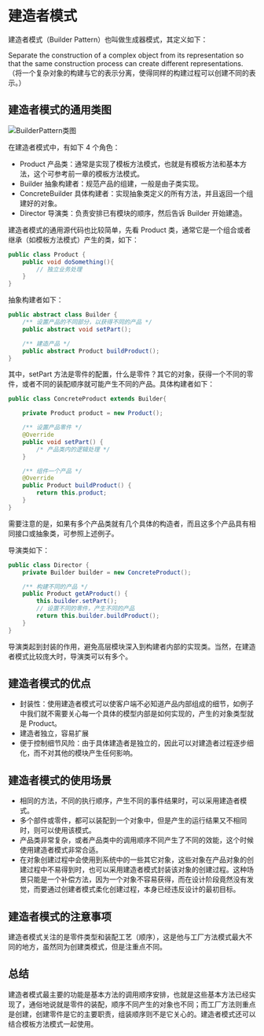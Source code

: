# 建造者模式

建造者模式（Builder Pattern）也叫做生成器模式，其定义如下：

 Separate the construction of a complex object from its representation so that the same construction process can create different representations.（将一个复杂对象的构建与它的表示分离，使得同样的构建过程可以创建不同的表示。）

## 建造者模式的通用类图

<img :src="$withBase('/img/java/design/BuilderPattern类图.png')" alt="BuilderPattern类图" />

在建造者模式中，有如下 4 个角色：

* Product 产品类：通常是实现了模板方法模式，也就是有模板方法和基本方法，这个可参考前一章的模板方法模式。
* Builder 抽象构建者：规范产品的组建，一般是由子类实现。
* ConcreteBuilder 具体构建者：实现抽象类定义的所有方法，并且返回一个组建好的对象。
* Director 导演类：负责安排已有模块的顺序，然后告诉 Builder 开始建造。

建造者模式的通用源代码也比较简单，先看 Product 类，通常它是一个组合或者继承（如模板方法模式）产生的类，如下：

``` java
public class Product {
	public void doSomething(){
		// 独立业务处理
	}
}
```

抽象构建者如下：

``` java
public abstract class Builder {
	/** 设置产品的不同部分，以获得不同的产品 */
	public abstract void setPart();

	/** 建造产品 */
	public abstract Product buildProduct();
}
```

其中，setPart 方法是零件的配置，什么是零件？其它的对象，获得一个不同的零件，或者不同的装配顺序就可能产生不同的产品。具体构建者如下：

``` java
public class ConcreteProduct extends Builder{

	private Product product = new Product();

	/** 设置产品零件 */
	@Override
	public void setPart() {
		/* 产品类内的逻辑处理 */
	}

	/** 组件一个产品 */
	@Override
	public Product buildProduct() {
		return this.product;
	}
}
```

需要注意的是，如果有多个产品类就有几个具体的构造者，而且这多个产品具有相同接口或抽象类，可参照上述例子。

导演类如下：

``` java
public class Director {
	private Builder builder = new ConcreteProduct();

	/** 构建不同的产品 */
	public Product getAProduct() {
        this.builder.setPart();
		// 设置不同的零件，产生不同的产品
		return this.builder.buildProduct();
	}
}
```

导演类起到封装的作用，避免高层模块深入到构建者内部的实现类。当然，在建造者模式比较庞大时，导演类可以有多个。

## 建造者模式的优点

* 封装性：使用建造者模式可以使客户端不必知道产品内部组成的细节，如例子中我们就不需要关心每一个具体的模型内部是如何实现的，产生的对象类型就是 Product。
* 建造者独立，容易扩展
* 便于控制细节风险：由于具体建造者是独立的，因此可以对建造者过程逐步细化，而不对其他的模块产生任何影响。

## 建造者模式的使用场景

* 相同的方法，不同的执行顺序，产生不同的事件结果时，可以采用建造者模式。
* 多个部件或零件，都可以装配到一个对象中，但是产生的运行结果又不相同时，则可以使用该模式。
* 产品类非常复杂，或者产品类中的调用顺序不同产生了不同的效能，这个时候使用建造者模式非常合适。
* 在对象创建过程中会使用到系统中的一些其它对象，这些对象在产品对象的创建过程中不易得到时，也可以采用建造者模式封装该对象的创建过程。这种场景只能是一个补偿方法，因为一个对象不容易获得，而在设计阶段竟然没有发觉，而要通过创建者模式柔化创建过程，本身已经违反设计的最初目标。

## 建造者模式的注意事项

建造者模式关注的是零件类型和装配工艺（顺序），这是他与工厂方法模式最大不同的地方，虽然同为创建类模式，但是注重点不同。

## 总结

建造者模式最主要的功能是基本方法的调用顺序安排，也就是这些基本方法已经实现了，通俗地说就是零件的装配，顺序不同产生的对象也不同；而工厂方法则重点是创建，创建零件是它的主要职责，组装顺序则不是它关心的。建造者模式还可以结合模板方法模式一起使用。



